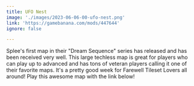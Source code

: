 ```yaml
---
title: UFO Nest
image: './images/2023-06-06-00-ufo-nest.png'
link: 'https://gamebanana.com/mods/447644'
ignore: false

---
```


Splee's first map in their "Dream Sequence" series has released and has been received very well. This large techless map is great for players who can play up to advanced and has tons of veteran players calling it one of their favorite maps. It's a pretty good week for Farewell Tileset Lovers all around! Play this awesome map with the link below!
